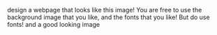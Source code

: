 design a webpage that looks like this image! You are free to use the background image that you like, and the fonts that you like! But do use fonts! and a good looking image
